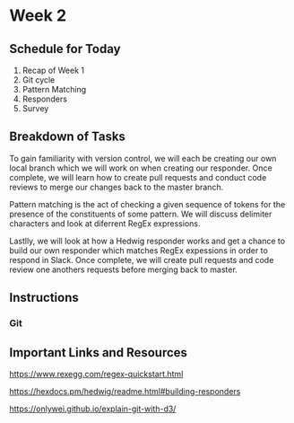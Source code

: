 Week 2 
=====

## Schedule for Today

1. Recap of Week 1
2. Git cycle
3. Pattern Matching
4. Responders
5. Survey 

## Breakdown of Tasks

To gain familiarity with version control, we will each be creating our own local branch which we will work on when creating our responder. Once complete, we will learn how to create pull requests and conduct code reviews to merge our changes back to the master branch.

Pattern matching is the act of checking a given sequence of tokens for the presence of the constituents of some pattern. We will discuss delimiter characters and look at diferrent RegEx expressions. 

Lastlly, we will look at how a Hedwig responder works and get a chance to build our own responder which matches RegEx expessions in order to respond in Slack. Once complete, we will create pull requests and code review one anothers requests before merging back to master.

## Instructions

### Git


## Important Links and Resources

https://www.rexegg.com/regex-quickstart.html

https://hexdocs.pm/hedwig/readme.html#building-responders

https://onlywei.github.io/explain-git-with-d3/

